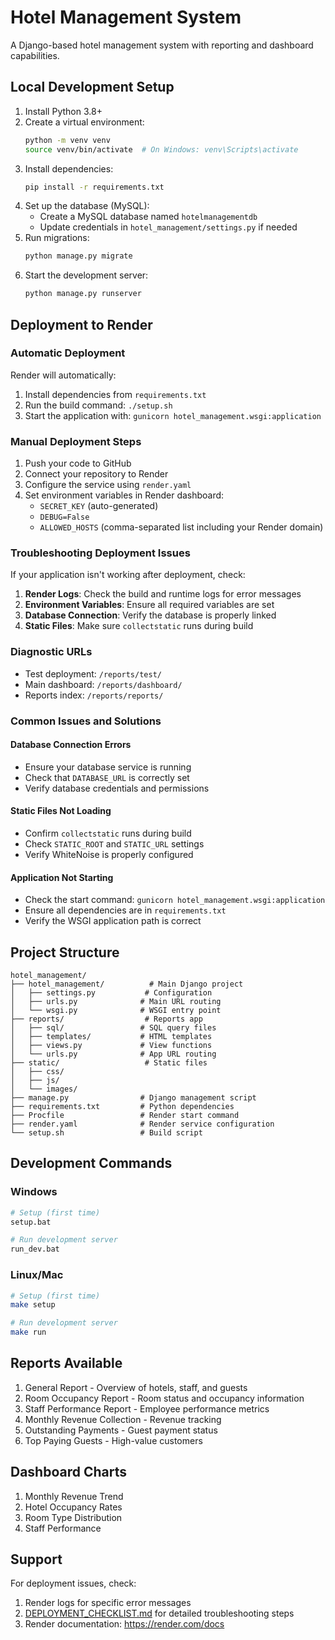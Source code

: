 # Hotel Management System

A Django-based hotel management system with reporting and dashboard capabilities.

## Local Development Setup

1. Install Python 3.8+
2. Create a virtual environment:
   ```bash
   python -m venv venv
   source venv/bin/activate  # On Windows: venv\Scripts\activate
   ```
3. Install dependencies:
   ```bash
   pip install -r requirements.txt
   ```
4. Set up the database (MySQL):
   - Create a MySQL database named `hotelmanagementdb`
   - Update credentials in `hotel_management/settings.py` if needed
5. Run migrations:
   ```bash
   python manage.py migrate
   ```
6. Start the development server:
   ```bash
   python manage.py runserver
   ```

## Deployment to Render

### Automatic Deployment
Render will automatically:
1. Install dependencies from `requirements.txt`
2. Run the build command: `./setup.sh`
3. Start the application with: `gunicorn hotel_management.wsgi:application`

### Manual Deployment Steps
1. Push your code to GitHub
2. Connect your repository to Render
3. Configure the service using `render.yaml`
4. Set environment variables in Render dashboard:
   - `SECRET_KEY` (auto-generated)
   - `DEBUG=False`
   - `ALLOWED_HOSTS` (comma-separated list including your Render domain)

### Troubleshooting Deployment Issues

If your application isn't working after deployment, check:

1. **Render Logs**: Check the build and runtime logs for error messages
2. **Environment Variables**: Ensure all required variables are set
3. **Database Connection**: Verify the database is properly linked
4. **Static Files**: Make sure `collectstatic` runs during build

### Diagnostic URLs
- Test deployment: `/reports/test/`
- Main dashboard: `/reports/dashboard/`
- Reports index: `/reports/reports/`

### Common Issues and Solutions

#### Database Connection Errors
- Ensure your database service is running
- Check that `DATABASE_URL` is correctly set
- Verify database credentials and permissions

#### Static Files Not Loading
- Confirm `collectstatic` runs during build
- Check `STATIC_ROOT` and `STATIC_URL` settings
- Verify WhiteNoise is properly configured

#### Application Not Starting
- Check the start command: `gunicorn hotel_management.wsgi:application`
- Ensure all dependencies are in `requirements.txt`
- Verify the WSGI application path is correct

## Project Structure
```
hotel_management/
├── hotel_management/          # Main Django project
│   ├── settings.py           # Configuration
│   ├── urls.py              # Main URL routing
│   └── wsgi.py              # WSGI entry point
├── reports/                  # Reports app
│   ├── sql/                 # SQL query files
│   ├── templates/           # HTML templates
│   ├── views.py             # View functions
│   └── urls.py              # App URL routing
├── static/                   # Static files
│   ├── css/
│   ├── js/
│   └── images/
├── manage.py                # Django management script
├── requirements.txt         # Python dependencies
├── Procfile                 # Render start command
├── render.yaml              # Render service configuration
└── setup.sh                 # Build script
```

## Development Commands

### Windows
```bash
# Setup (first time)
setup.bat

# Run development server
run_dev.bat
```

### Linux/Mac
```bash
# Setup (first time)
make setup

# Run development server
make run
```

## Reports Available

1. General Report - Overview of hotels, staff, and guests
2. Room Occupancy Report - Room status and occupancy information
3. Staff Performance Report - Employee performance metrics
4. Monthly Revenue Collection - Revenue tracking
5. Outstanding Payments - Guest payment status
6. Top Paying Guests - High-value customers

## Dashboard Charts

1. Monthly Revenue Trend
2. Hotel Occupancy Rates
3. Room Type Distribution
4. Staff Performance

## Support

For deployment issues, check:
1. Render logs for specific error messages
2. [DEPLOYMENT_CHECKLIST.md](DEPLOYMENT_CHECKLIST.md) for detailed troubleshooting steps
3. Render documentation: https://render.com/docs